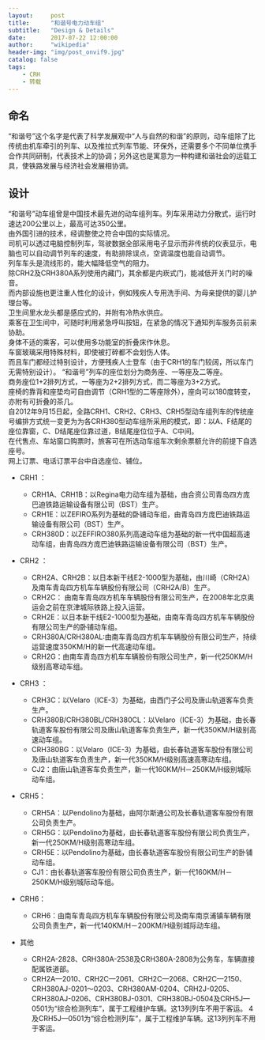 ```yaml
---
layout:     post
title:      "和谐号电力动车组"
subtitle:   "Design & Details"
date:       2017-07-22 12:00:00
author:     "wikipedia"
header-img: "img/post_onvif9.jpg"
catalog: false
tags:
    - CRH
    - 转载
---
```


## 命名

“和谐号”这个名字是代表了科学发展观中“人与自然的和谐”的原则，动车组除了比传统由机车牵引的列车、以及推拉式列车节能、环保外，还需要多个不同单位携手合作共同研制，代表技术上的协调；另外这也是寓意为一种构建和谐社会的运载工具，使铁路发展与经济社会发展相协调。

## 设计

“和谐号”动车组曾是中国技术最先进的动车组列车。列车采用动力分散式，运行时速达200公里以上，最高可达350公里。  
由外国引进的技术，经调整使之符合中国的实际情况。  
司机可以透过电脑控制列车，驾驶数据全部采用电子显示而非传统的仪表显示，电脑也可以自动调节列车的速度，有助排除误点，空调温度也能自动调节。  
列车车头是流线形的，能大幅降低空气的阻力。  
除CRH2及CRH380A系列使用内藏门，其余都是内崁式门，能减低开关门时的噪音。  
而内部设施也更注重人性化的设计，例如残疾人专用洗手间、为母亲提供的婴儿护理台等。  
卫生间里水龙头都是感应式的，并附有冷热水供应。  
乘客在卫生间中，可随时利用紧急呼叫按钮，在紧急的情况下通知列车服务员前来协助。  
身体不适的乘客，可以使用多功能室的折叠床作休息。  
车窗玻璃采用特殊材料，即使被打碎都不会划伤人体。  
而且车门都经过特别设计，方便残疾人士登车（由于CRH1的车门较阔，所以车门无需特别设计）。
“和谐号”列车的座位划分为商务座、一等座及二等座。  
商务座位1+2排列方式，一等座为2+2排列方式，而二等座为3+2方式。  
座椅的靠背和座垫均可自由调节（CRH1型的二等座除外），座向可以180度转变，亦附有可折叠的茶几。  
自2012年9月15日起，全路CRH1、CRH2、CRH3、CRH5型动车组列车的传统座号编排方式统一变更为为各CRH380型动车组所采用的模式，即：以A、F结尾的座位靠窗，C、D结尾座位靠过道，B结尾座位位于A、C中间。  
在代售点、车站窗口购票时，旅客可在所选动车组车次剩余票额允许的前提下自选座号。  
网上订票、电话订票平台中自选座位、铺位。

- CRH1 ：
    - CRH1A、CRH1B：以Regina电力动车组为基础，由合资公司青岛四方庞巴迪铁路运输设备有限公司（BST）生产。
    - CRH1E：以ZEFIRO系列为基础的卧铺动车组，由青岛四方庞巴迪铁路运输设备有限公司（BST）生产。
    - CRH380D：以ZEFFIRO380系列高速动车组为基础的新一代中国超高速动车组，由青岛四方庞巴迪铁路运输设备有限公司（BST）生产。
- CRH2 ：
    - CRH2A、CRH2B：以日本新干线E2-1000型为基础，由川崎（CRH2A）及南车青岛四方机车车辆股份有限公司（CRH2A/B）生产。
    - CRH2C： 由南车青岛四方机车车辆股份有限公司生产，在2008年北京奥运会之前在京津城际铁路上投入运营。
    - CRH2E：以日本新干线E2-1000型为基础，由南车青岛四方机车车辆股份有限公司生产的卧铺动车组。
    - CRH380A/CRH380AL:由南车青岛四方机车车辆股份有限公司生产，持续运营速度350KM/H的新一代高速动车组。
    - CRH2G：由南车青岛四方机车车辆股份有限公司生产，新一代250KM/H级别高寒动车组。
- CRH3 ：
    - CRH3C：以Velaro（ICE-3）为基础，由西门子公司及唐山轨道客车负责生产。
    - CRH380B/CRH380BL/CRH380CL：以Velaro（ICE-3）为基础，由长春轨道客车股份有限公司及唐山轨道客车负责生产，新一代350KM/H级别高速动车组。
    - CRH380BG：以Velaro（ICE-3）为基础，由长春轨道客车股份有限公司及唐山轨道客车负责生产，新一代350KM/H级别高速高寒动车组。
    - CJ2：由唐山轨道客车负责生产，新一代160KM/H－250KM/H级别城际动车组。
- CRH5：
    - CRH5A：以Pendolino为基础，由阿尔斯通公司及长春轨道客车股份有限公司负责生产。
    - CRH5G：以Pendolino为基础，由长春轨道客车股份有限公司负责生产，新一代250KM/H级别高寒动车组。
    - CRH5E：以Pendolino为基础，由长春轨道客车股份有限公司生产的卧铺动车组。
    - CJ1：由长春轨道客车股份有限公司负责生产，新一代160KM/H－250KM/H级别城际动车组。
- CRH6：
    - CRH6：由南车青岛四方机车车辆股份有限公司及南车南京浦镇车辆有限公司负责生产，新一代140KM/H－200KM/H级别城际动车组。

- 其他
    - CRH2A-2828、CRH380A-2538及CRH380A-2808为公务车，车辆直接配属铁道部。
    - CRH2A—2010、CRH2C—2061、CRH2C—2068、CRH2C—2150、CRH380AJ-0201～0203、CRH380AM-0204、CRH2J-0205、CRH380AJ-0206、CRH380BJ-0301、CRH380BJ-0504及CRH5J—0501为“综合检测列车”，属于工程维护车辆。这13列列车不用于客运。
    4及CRH5J—0501为“综合检测列车”，属于工程维护车辆。这13列列车不用于客运。